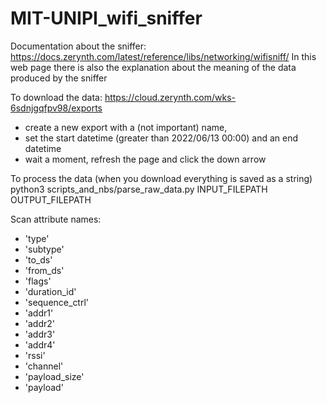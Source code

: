 # MIT-UNIPI_wifi_sniffer

Documentation about the sniffer:
https://docs.zerynth.com/latest/reference/libs/networking/wifisniff/
In this web page there is also the explanation about the meaning of the
data produced by the sniffer


To download the data:
https://cloud.zerynth.com/wks-6sdnjgqfpv98/exports
- create a new export with a (not important) name,
- set the start datetime (greater than 2022/06/13 00:00) and an end datetime
- wait a moment, refresh the page and click the down arrow

To process the data (when you download everything is saved as a string)
python3 scripts_and_nbs/parse_raw_data.py INPUT_FILEPATH OUTPUT_FILEPATH

Scan attribute names:
- 'type'
- 'subtype'
- 'to_ds'
- 'from_ds'
- 'flags'
- 'duration_id'
- 'sequence_ctrl'
- 'addr1'
- 'addr2'
- 'addr3'
- 'addr4'
- 'rssi'
- 'channel'
- 'payload_size'
- 'payload'